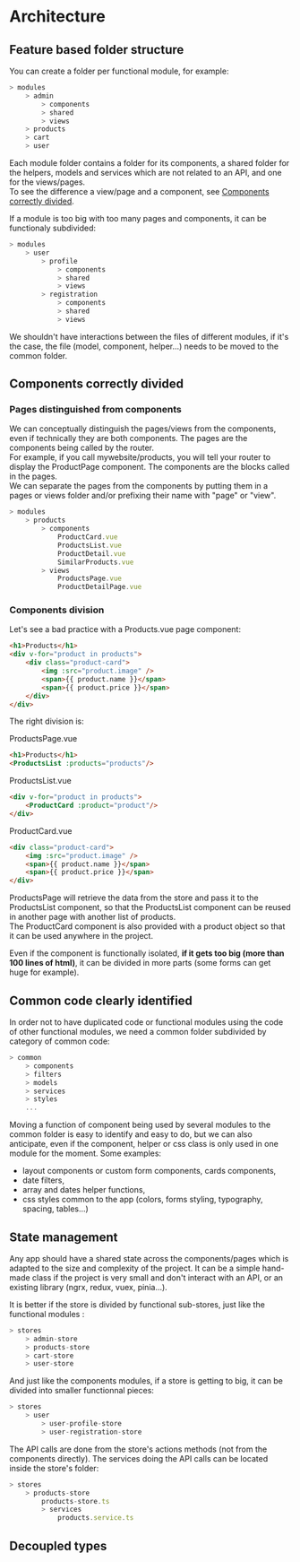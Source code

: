 # Architecture

## Feature based folder structure

You can create a folder per functional module, for example:

```js
> modules
    > admin
        > components
        > shared
        > views
    > products
    > cart
    > user
```

Each module folder contains a folder for its components, a shared folder for the helpers, models and services which are not related to an API, and one for the views/pages.<br>
To see the difference a view/page and a component, see <a href="architecture.md?id=components-correctly-divided">Components correctly divided</a>.

If a module is too big with too many pages and components, it can be functionaly subdivided:

```js
> modules
    > user
        > profile
            > components
            > shared
            > views
        > registration
            > components
            > shared
            > views
```

We shouldn't have interactions between the files of different modules, if it's the case, the file (model, component, helper...) needs to be moved to the common folder.

## Components correctly divided
### Pages distinguished from components 

We can conceptually distinguish the pages/views from the components, even if technically they are both components.
The pages are the components being called by the router.<br> 
For example, if you call mywebsite/products, you will tell your router to display the ProductPage component.
The components are the blocks called in the pages.<br>
We can separate the pages from the components by putting them in a pages or views folder and/or prefixing their name with "page" or "view".

```js
> modules
    > products
        > components
            ProductCard.vue
            ProductsList.vue
            ProductDetail.vue
            SimilarProducts.vue
        > views
            ProductsPage.vue
            ProductDetailPage.vue
```

### Components division

Let's see a bad practice with a Products.vue page component: 

```html
<h1>Products</h1>
<div v-for="product in products">
    <div class="product-card">
        <img :src="product.image" />
        <span>{{ product.name }}</span>
        <span>{{ product.price }}</span>
    </div>
</div>
```

The right division is:

ProductsPage.vue
```html
<h1>Products</h1>
<ProductsList :products="products"/>
```

ProductsList.vue
```html
<div v-for="product in products">
    <ProductCard :product="product"/>
</div>
```

ProductCard.vue
```html
<div class="product-card">
    <img :src="product.image" />
    <span>{{ product.name }}</span>
    <span>{{ product.price }}</span>
</div>
```

ProductsPage will retrieve the data from the store and pass it to the ProductsList component, so that the ProductsList component can be reused in another page with another list of products.<br>
The ProductCard component is also provided with a product object so that it can be used anywhere in the project.

Even if the component is functionally isolated, <b>if it gets too big (more than 100 lines of html)</b>, it can be divided in more parts (some forms can get huge for example).

## Common code clearly identified

In order not to have duplicated code or functional modules using the code of other functional modules, we need a common folder subdivided by category of common code:

```js
> common
    > components
    > filters
    > models
    > services
    > styles
    ...
```

Moving a function of component being used by several modules to the common folder is easy to identify and easy to do, but we can also anticipate, even if the component, helper or css class is only used in one module for the moment. Some examples:
- layout components or custom form components, cards components,
- date filters,
- array and dates helper functions,
- css styles common to the app (colors, forms styling, typography, spacing, tables...)

## State management

Any app should have a shared state across the components/pages which is adapted to the size and complexity of the project.
It can be a simple hand-made class if the project is very small and don't interact with an API, or an existing library (ngrx, redux, vuex, pinia...).

It is better if the store is divided by functional sub-stores, just like the functional modules :

```js
> stores
    > admin-store
    > products-store
    > cart-store
    > user-store
```

And just like the components modules, if a store is getting to big, it can be divided into smaller functionnal pieces:

```js
> stores
    > user
        > user-profile-store
        > user-registration-store
```

The API calls are done from the store's actions methods (not from the components directly).
The services doing the API calls can be located inside the store's folder:

```js
> stores
    > products-store
        products-store.ts
        > services
            products.service.ts
```

## Decoupled types
